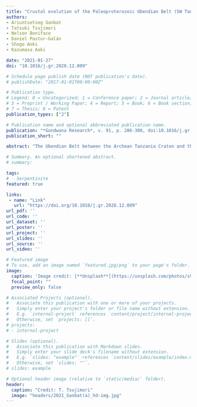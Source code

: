 ```yaml
---
title: "Crustal evolution of the Paleoproterozoic Ubendian Belt (SW Tanzania) western margin: A Central African Shield amalgamation tale"
authors:
- Ariuntsetseg Ganbat
- Tatsuki Tsujimori
- Nelson Boniface
- Daniel Pastor-Galán
- Shogo Aoki
- Kazumasa Aoki

date: "2021-01-27"
doi: "10.1016/j.gr.2020.12.009"

# Schedule page publish date (NOT publication's date).
# publishDate: "2017-01-01T00:00:00Z"

# Publication type.
# Legend: 0 = Uncategorized; 1 = Conference paper; 2 = Journal article;
# 3 = Preprint / Working Paper; 4 = Report; 5 = Book; 6 = Book section;
# 7 = Thesis; 8 = Patent
publication_types: ["2"]

# Publication name and optional abbreviated publication name.
publication: "*Gondwana Research*, v. 91, p. 286-306, doi:10.1016/j.gr.2020.12.009"
publication_short: ""

abstract: "The Ubendian Belt between the Archean Tanzania Craton and the Bangweulu Block, represents a Paleoproterozoic orogeny of these two constituents of the Congo Craton assembled at ~1.8 Ga, forming the Central African Shield, during the Columbia Supercontinent cycle and consolidated during the Gondwana assembly. Metagranitoids from the Southern and Northern Ufipa Terranes (Western Ubendian Corridor) and those of the Bangweulu Block are compositionally similar and are contemporaneous. The protolith of the Ufipa Terrane is originated from the collided crustal rocks of the Bangweulu Block. New LA-ICPMS zircon U–Pb age of metagranitoids and granoporphyries confirmed magmatic events from 1.89 to 1.85 Ga. The metagranitoids of the Western Ubendian Corridor and that of the Bangweulu Block cannot be distinguished by their trace element characteristics and ages. Geochemically, they belong to high-K calc-alkaline to tholeiite series. The 1.89–1.85 Ga metagranitoids and granoporphyries are characterized by evolved nature, which are common for slab-failure derived magmas. Such geochemical features and the presence of ~2.0 Ga eclogites suggest an Orosirian oceanic subduction and subsequent slab break-off. Melt derived from the mafic upper portion of torn slab led to the partial melting of crust which formed high-K and calc-alkaline, I- and S-type magmatism in the Bangweulu Block and the Ufipa Terrane. Zircons from two metagranites from the Northern Ufipa Terrane show Neoproterozoic (Ediacaran) overprints at ~570 Ma, suggesting the Bangweulu Block collided with the continental margin of the Tanzania Craton. However, we found non-annealed Orosirian apatites in metagranitoids from the Southern Ufipa Terrane and the Kate–Ufipa Complex, implying that areal heterogeneity of the Pan-African tectonothermal overprint in the Ufipa Terrane. All evidences suggest that the Bangweulu Block and the Ubendian Belt participated in the amalgamation of the Central African Shield as separated continents surrounded by oceanic crusts during the Paleoproterozoic Eburnean and the Neoproterozoic Pan-African orogenies."

# Summary. An optional shortened abstract.
# summary: 

tags: 
# - Serpentinite
featured: true

links:
 - name: "Link"
   url: "https://doi.org/10.1016/j.gr.2020.12.009"
url_pdf: ''
url_code: ''
url_dataset: ''
url_poster: ''
url_project: ''
url_slides: ''
url_source: ''
url_video: ''

# Featured image
# To use, add an image named `featured.jpg/png` to your page's folder. 
image: 
  caption: 'Image credit: [**Unsplash**](https://unsplash.com/photos/s9CC2SKySJM)'
  focal_point: ""
  preview_only: false

# Associated Projects (optional).
#   Associate this publication with one or more of your projects.
#   Simply enter your project's folder or file name without extension.
#   E.g. `internal-project` references `content/project/internal-project/index.md`.
#   Otherwise, set `projects: []`.
# projects:
# - internal-project

# Slides (optional).
#   Associate this publication with Markdown slides.
#   Simply enter your slide deck's filename without extension.
#   E.g. `slides: "example"` references `content/slides/example/index.md`.
#   Otherwise, set `slides: ""`.
# slides: example

# Optional header image (relative to `static/media/` folder).
header:
  caption: "Credit: T. Tsujimori"
  image: "headers/2021_Ganbat(a)_hd-img.jpg"
---
```

